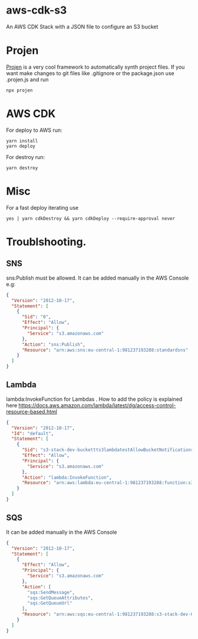 # aws-cdk-s3

An AWS CDK Stack with a JSON file to configure an S3 bucket

# Projen

[Projen](https://github.com/projen/projen) is a very cool framework to automatically synth project files. If you want make changes to git files like .gitignore or the package.json use .projen.js and run

```
npx projen
```

# AWS CDK

For deploy to AWS run:

```
yarn install
yarn deploy
```

For destroy run:

```
yarn destroy
```

# Misc

For a fast deploy iterating use

```
yes | yarn cdkDestroy && yarn cdkDeploy --require-approval never
```

# Troublshooting.

## SNS

sns:Publish must be allowed. It can be added manually in the AWS Console e.g:

```json
{
  "Version": "2012-10-17",
  "Statement": [
    {
      "Sid": "0",
      "Effect": "Allow",
      "Principal": {
        "Service": "s3.amazonaws.com"
      },
      "Action": "sns:Publish",
      "Resource": "arn:aws:sns:eu-central-1:981237193288:standardsns"
    }
  ]
}
```

## Lambda

lambda:InvokeFunction for Lambdas . How to add the policy is explained here https://docs.aws.amazon.com/lambda/latest/dg/access-control-resource-based.html

```json
{
  "Version": "2012-10-17",
  "Id": "default",
  "Statement": [
    {
      "Sid": "s3-stack-dev-buckettts3lambdatestAllowBucketNotificationsTos3stackdevlambdaEF1759CDD3B-17TOB9JRUU6M5",
      "Effect": "Allow",
      "Principal": {
        "Service": "s3.amazonaws.com"
      },
      "Action": "lambda:InvokeFunction",
      "Resource": "arn:aws:lambda:eu-central-1:981237193288:function:s3-stack-dev-lambda8B5974B5-WILJYGVTBZ00"
    }
  ]
}
```

## SQS

It can be added manually in the AWS Console

```json
{
  "Version": "2012-10-17",
  "Statement": [
    {
      "Effect": "Allow",
      "Principal": {
        "Service": "s3.amazonaws.com"
      },
      "Action": [
        "sqs:SendMessage",
        "sqs:GetQueueAttributes",
        "sqs:GetQueueUrl"
      ],
      "Resource": "arn:aws:sqs:eu-central-1:981237193288:s3-stack-dev-Queue4A7E3555-1N4N9OW9C9OFK"
    }
  ]
}
```
